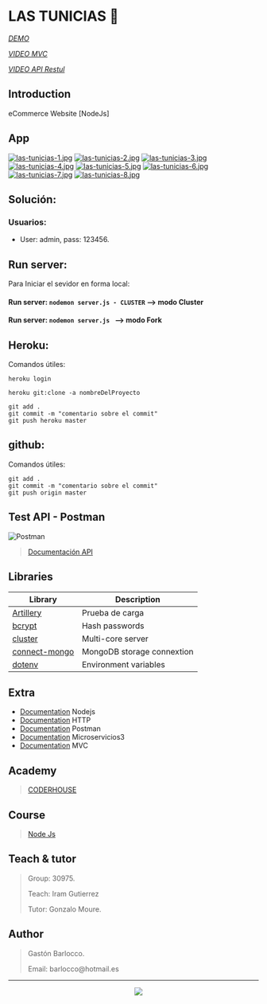 # LAS TUNICIAS  :cactus:

*<p>[DEMO](https://mototravelgastonbarlocco.netlify.app)*</p>
*<p>[VIDEO MVC](https://youtube.com/watch?v=OtUsP7-1rp8)*</p>
*<p>[VIDEO API Restul](https://youtube.com/watch?v=OtUsP7-1rp8)*</p>

## Introduction
eCommerce Website [NodeJs]

## App
[![las-tunicias-1.jpg](https://i.postimg.cc/65ssdsDn/las-tunicias-1.jpg)](https://postimg.cc/23xXDtjS)
[![las-tunicias-2.jpg](https://i.postimg.cc/wT5rL15Y/las-tunicias-2.jpg)](https://postimg.cc/1ftMZ5Yv)
[![las-tunicias-3.jpg](https://i.postimg.cc/wTzfq9Cf/las-tunicias-3.jpg)](https://postimg.cc/3WLC9QJm)
[![las-tunicias-4.jpg](https://i.postimg.cc/nrJkh1Pj/las-tunicias-4.jpg)](https://postimg.cc/WF5r90jT)
[![las-tunicias-5.jpg](https://i.postimg.cc/nhPGDxWt/las-tunicias-5.jpg)](https://postimg.cc/zyTgss5d)
[![las-tunicias-6.jpg](https://i.postimg.cc/1tpG2q39/las-tunicias-6.jpg)](https://postimg.cc/hztQ7hmw)
[![las-tunicias-7.jpg](https://i.postimg.cc/Qx6p2shW/las-tunicias-7.jpg)](https://postimg.cc/svhQWkBV)
[![las-tunicias-8.jpg](https://i.postimg.cc/TPbg5Dmr/las-tunicias-8.jpg)](https://postimg.cc/jWsLGCM5)

## Solución:

### Usuarios:
- User: admin, pass: 123456.

## Run server:
Para Iniciar el sevidor en forma local:
#### Run server: `nodemon server.js - CLUSTER`  --> modo Cluster
#### Run server: `nodemon server.js ` --> modo Fork

## Heroku:
Comandos útiles:
``` 
heroku login

heroku git:clone -a nombreDelProyecto 

git add .
git commit -m "comentario sobre el commit"
git push heroku master
```

## github:
Comandos útiles:
``` 
git add .
git commit -m "comentario sobre el commit"
git push origin master
```

## Test API - Postman
![Postman](https://img.shields.io/badge/Postman-FF6C37?style=for-the-badge&logo=Postman&logoColor=white)
> [Documentación API](https://documenter.getpostman.com/view/15433212/2s8YRcNwSy)


## Libraries

| Library                                                          | Description                 |
| ---------------------------------------------------------------- | ----------------------------|
| [Artillery](https://www.npmjs.com/package/artillery)             | Prueba de carga             |
| [bcrypt](https://www.npmjs.com/package/bcrypt)                   | Hash passwords              |
| [cluster](https://www.npmjs.com/package/cluster)                 | Multi-core server           |
| [connect-mongo](https://www.npmjs.com/package/connect-mongo)     | MongoDB storage connextion  |
| [dotenv](https://www.npmjs.com/package/dotenv)                   | Environment variables       |

## Extra
- [Documentation](https://nodejs.org/es/) Nodejs
- [Documentation](https://es.wikipedia.org/wiki/Protocolo_de_transferencia_de_hipertexto) HTTP
- [Documentation](https://www.postman.com) Postman
- [Documentation](https://aws.amazon.com/es/microservices/#:~:text=Los%20microservicios%20son%20un%20enfoque,servicios%20son%20equipos%20pequeños%20independientes.) Microservicios3
- [Documentation](https://developer.mozilla.org/es/docs/Glossary/MVC) MVC

## Academy
> [CODERHOUSE](https://www.coderhouse.com.uy)

## Course
> [Node Js](https://www.coderhouse.com.uy/online/programacion-backend)

## Teach & tutor
> <p>Group: 30975.</p>
> <p>Teach: Iram Gutierrez</p>
> <p>Tutor: Gonzalo Moure.</p> 

## Author
> <p>Gastón Barlocco. </p>
> <p>Email: barlocco@hotmail.es </p>


---
<p align='center'>
&nbsp;&nbsp;&nbsp;&nbsp;
  <a href="https://www.linkedin.com/in/gastón-barlocco-315756148/"><img src="https://img.shields.io/badge/linkedin-%230077B5.svg?&style=for-the-badge&logo=linkedin&logoColor=white" /></a>
</p>
